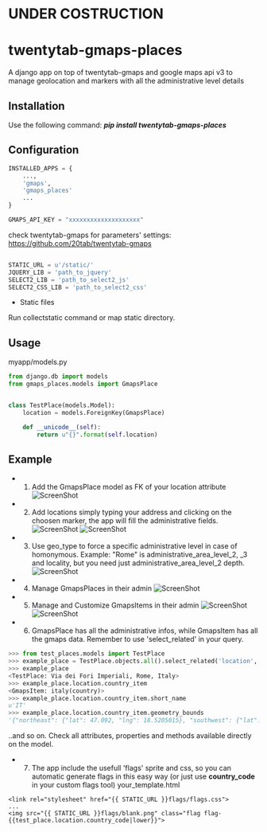 UNDER COSTRUCTION
=================


twentytab-gmaps-places
=====================

A django app on top of twentytab-gmaps and google maps api v3 to manage geolocation and markers with all the administrative level details

## Installation

Use the following command: <b><i>pip install twentytab-gmaps-places</i></b>

## Configuration

```py
INSTALLED_APPS = {
    ...,
    'gmaps',
    'gmaps_places'
    ...
}

GMAPS_API_KEY = "xxxxxxxxxxxxxxxxxxxx"

```

check twentytab-gmaps for parameters' settings:
https://github.com/20tab/twentytab-gmaps

```py

STATIC_URL = u'/static/'
JQUERY_LIB = 'path_to_jquery'
SELECT2_LIB = 'path_to_select2_js'
SELECT2_CSS_LIB = 'path_to_select2_css'

```


- Static files

Run collectstatic command or map static directory.

## Usage

myapp/models.py
```py
from django.db import models
from gmaps_places.models import GmapsPlace


class TestPlace(models.Model):
    location = models.ForeignKey(GmapsPlace)

    def __unicode__(self):
        return u"{}".format(self.location)
```

## Example

- 1. Add the GmapsPlace model as FK of your location attribute
![ScreenShot](https://raw.github.com/20tab/twentytab-gmaps-places/master/img/screenshot1-models.png)
- 2. Add locations simply typing your address and clicking on the choosen marker, the app will fill the administrative fields.
![ScreenShot](https://raw.github.com/20tab/twentytab-gmaps-places/master/img/screenshot2-address.png)
![ScreenShot](https://raw.github.com/20tab/twentytab-gmaps-places/master/img/screenshot2b-address.png)
- 3. Use geo_type to force a specific administrative level in case of homonymous. Example: "Rome" is administrative_area_level_2, _3 and locality, but you need just administrative_area_level_2 depth.
![ScreenShot](https://raw.github.com/20tab/twentytab-gmaps-places/master/img/screenshot3-geo_type.png)
- 4. Manage GmapsPlaces in their admin 
![ScreenShot](https://raw.github.com/20tab/twentytab-gmaps-places/master/img/screenshot4-gmaps_places_admin.png)
- 5. Manage and Customize GmapsItems in their admin 
![ScreenShot](https://raw.github.com/20tab/twentytab-gmaps-places/master/img/screenshot5-gmaps_items_admin.png)
![ScreenShot](https://raw.github.com/20tab/twentytab-gmaps-places/master/img/screenshot5b-gmaps_items_admin.png)
- 6. GmapsPlace has all the administrative infos, while GmapsItem has all the gmaps data. Remember to use 'select_related' in your query.
```py
>>> from test_places.models import TestPlace
>>> example_place = TestPlace.objects.all().select_related('location', 'location__country_item')[0]
>>> example_place
<TestPlace: Via dei Fori Imperiali, Rome, Italy>
>>> example_place.location.country_item
<GmapsItem: italy(country)>
>>> example_place.location.country_item.short_name
u'IT'
>>> example_place.location.country_item.geometry_bounds
'{"northeast": {"lat": 47.092, "lng": 18.5205015}, "southwest": {"lat": 35.4929201, "lng": 6.6267201}}'
```
..and so on. Check all attributes, properties and methods available directly on the model.
- 7. The app include the usefull 'flags' sprite and css, so you can automatic generate flags in this easy way (or just use **country_code** in your custom flags tool)
your_template.html
```django
<link rel="stylesheet" href="{{ STATIC_URL }}flags/flags.css">
...
<img src="{{ STATIC_URL }}flags/blank.png" class="flag flag-{{test_place.location.country_code|lower}}">
```
